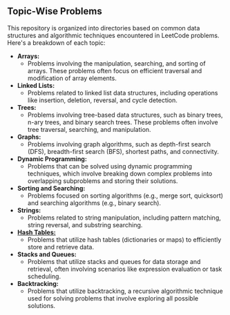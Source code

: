 ## Topic-Wise Problems

This repository is organized into directories based on common data structures and algorithmic techniques encountered in LeetCode problems. Here's a breakdown of each topic:

* **Arrays:**
    * Problems involving the manipulation, searching, and sorting of arrays. These problems often focus on efficient traversal and modification of array elements.
* **Linked Lists:**
    * Problems related to linked list data structures, including operations like insertion, deletion, reversal, and cycle detection.
* **Trees:**
    * Problems involving tree-based data structures, such as binary trees, n-ary trees, and binary search trees. These problems often involve tree traversal, searching, and manipulation.
* **Graphs:**
    * Problems involving graph algorithms, such as depth-first search (DFS), breadth-first search (BFS), shortest paths, and connectivity.
* **Dynamic Programming:**
    * Problems that can be solved using dynamic programming techniques, which involve breaking down complex problems into overlapping subproblems and storing their solutions.
* **Sorting and Searching:**
    * Problems focused on sorting algorithms (e.g., merge sort, quicksort) and searching algorithms (e.g., binary search).
* **Strings:**
    * Problems related to string manipulation, including pattern matching, string reversal, and substring searching.
* [**Hash Tables:**](./hashtable/index.md)
    * Problems that utilize hash tables (dictionaries or maps) to efficiently store and retrieve data.
* **Stacks and Queues:**
    * Problems that utilize stacks and queues for data storage and retrieval, often involving scenarios like expression evaluation or task scheduling.
* **Backtracking:**
    * Problems that utilize backtracking, a recursive algorithmic technique used for solving problems that involve exploring all possible solutions.